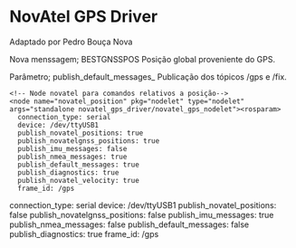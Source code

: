 NovAtel GPS Driver 
==================

Adaptado por Pedro Bouça Nova

Nova menssagem; BESTGNSSPOS
Posição global proveniente do GPS.



Parâmetro; publish_default_messages_
Publicação dos tópicos /gps e /fix.



    <!-- Node novatel para comandos relativos a posição-->
    <node name="novatel_position" pkg="nodelet" type="nodelet" args="standalone novatel_gps_driver/novatel_gps_nodelet"><rosparam>
      connection_type: serial
      device: /dev/ttyUSB1
      publish_novatel_positions: true
      publish_novatelgnss_positions: true
      publish_imu_messages: false
      publish_nmea_messages: true
      publish_default_messages: true
      publish_diagnostics: true
      publish_novatel_velocity: true
      frame_id: /gps
  </rosparam>
  </node>
    <!-- Node novatel para comandos da unidade inercial -->
    <node name="novatel_imu" pkg="nodelet" type="nodelet" args="standalone novatel_gps_driver/novatel_gps_nodelet"><rosparam>
      connection_type: serial
      device: /dev/ttyUSB1
      publish_novatel_positions: false
      publish_novatelgnss_positions: false
      publish_imu_messages: true
      publish_nmea_messages: false
      publish_default_messages: false
      publish_diagnostics: true
      frame_id: /gps
  </rosparam></node>

